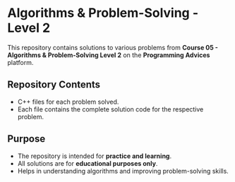 # Algorithms & Problem-Solving - Level 2

This repository contains solutions to various problems from **Course 05 - Algorithms & Problem-Solving Level 2** on the **Programming Advices** platform.

## Repository Contents
- C++ files for each problem solved.
- Each file contains the complete solution code for the respective problem.

## Purpose
- The repository is intended for **practice and learning**.
- All solutions are for **educational purposes only**.
- Helps in understanding algorithms and improving problem-solving skills.
